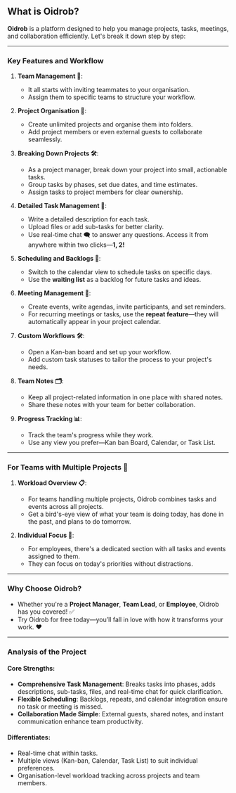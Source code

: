 ## **What is Oidrob?**

**Oidrob** is a platform designed to help you manage projects, tasks, meetings, and collaboration efficiently. Let's break it down step by step:

---

### **Key Features and Workflow**

1. **Team Management 👥**:
    
    - It all starts with inviting teammates to your organisation.
    - Assign them to specific teams to structure your workflow.
2. **Project Organisation 📁**:
    
    - Create unlimited projects and organise them into folders.
    - Add project members or even external guests to collaborate seamlessly.
3. **Breaking Down Projects 🛠️**:
    
    - As a project manager, break down your project into small, actionable tasks.
    - Group tasks by phases, set due dates, and time estimates.
    - Assign tasks to project members for clear ownership.
4. **Detailed Task Management 📝**:
    
    - Write a detailed description for each task.
    - Upload files or add sub-tasks for better clarity.
    - Use real-time chat 🗨️ to answer any questions. Access it from anywhere within two clicks—**1, 2!**
5. **Scheduling and Backlogs 📅**:
    
    - Switch to the calendar view to schedule tasks on specific days.
    - Use the **waiting list** as a backlog for future tasks and ideas.
6. **Meeting Management 📢**:
    
    - Create events, write agendas, invite participants, and set reminders.
    - For recurring meetings or tasks, use the **repeat feature**—they will automatically appear in your project calendar.
7. **Custom Workflows 🛠️**:
    
    - Open a Kan-ban board and set up your workflow.
    - Add custom task statuses to tailor the process to your project's needs.
8. **Team Notes 🗂️**:
    
    - Keep all project-related information in one place with shared notes.
    - Share these notes with your team for better collaboration.
9. **Progress Tracking 📊**:
    
    - Track the team's progress while they work.
    - Use any view you prefer—Kan ban Board, Calendar, or Task List.

---

### **For Teams with Multiple Projects 🚀**

1. **Workload Overview 📋**:
    
    - For teams handling multiple projects, Oidrob combines tasks and events across all projects.
    - Get a bird's-eye view of what your team is doing today, has done in the past, and plans to do tomorrow.
2. **Individual Focus 🎯**:
    
    - For employees, there's a dedicated section with all tasks and events assigned to them.
    - They can focus on today's priorities without distractions.

---

### **Why Choose Oidrob?**

- Whether you're a **Project Manager**, **Team Lead**, or **Employee**, Oidrob has you covered! ✅
- Try Oidrob for free today—you’ll fall in love with how it transforms your work. ❤️

---

### **Analysis of the Project**

#### **Core Strengths**:

- **Comprehensive Task Management**: Breaks tasks into phases, adds descriptions, sub-tasks, files, and real-time chat for quick clarification.
- **Flexible Scheduling**: Backlogs, repeats, and calendar integration ensure no task or meeting is missed.
- **Collaboration Made Simple**: External guests, shared notes, and instant communication enhance team productivity.

#### **Differentiates**:

- Real-time chat within tasks.
- Multiple views (Kan-ban, Calendar, Task List) to suit individual preferences.
- Organisation-level workload tracking across projects and team members.